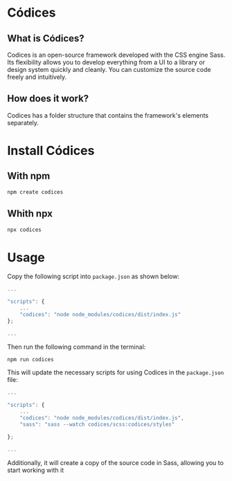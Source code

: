 # Códices

## What is Códices?

Codices is an open-source framework developed with the CSS engine Sass. Its
flexibility allows you to develop everything from a UI to a library or design
system quickly and cleanly. You can customize the source code freely and
intuitively.

## How does it work?

Codices has a folder structure that contains the framework's elements
separately.

# Install Códices

## With npm

```bash
npm create codices
```

## Whith npx

```bash
npx codices
```

# Usage

Copy the following script into `package.json` as shown below:

```javascript
...

"scripts": {
    ...
    "codices": "node node_modules/codices/dist/index.js"
};

...
```

Then run the following command in the terminal:

```bash
npm run codices
```

This will update the necessary scripts for using Codices in the `package.json`
file:

```javascript
...

"scripts": {
    ...
    "codices": "node node_modules/codices/dist/index.js",
    "sass": "sass --watch codices/scss:codices/styles"

};

...
```

Additionally, it will create a copy of the source code in Sass, allowing you to
start working with it
